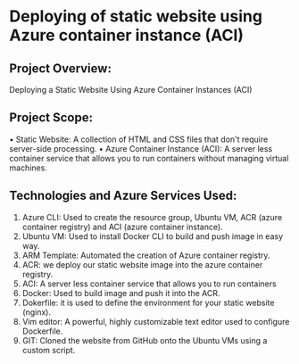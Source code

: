 # Deploying of static website using Azure container instance (ACI) 
## Project Overview: 
Deploying a Static Website Using Azure Container Instances (ACI)
## Project Scope:
•	Static Website: A collection of HTML and CSS files that don't require server-side processing.
•	Azure Container Instance (ACI): A server less container service that allows you to run containers without managing virtual machines.
## Technologies and Azure Services Used:
1.	Azure CLI: Used to create the resource group, Ubuntu VM, ACR (azure container registry) and ACI (azure container instance).
2.	Ubuntu VM: Used to install Docker CLI to build and push image in easy way.
3.	ARM Template: Automated the creation of Azure container registry.
4.	ACR: we deploy our static website image into the azure container registry.
5.	ACI: A server less container service that allows you to run containers
6.	Docker: Used to build image and push it into the ACR.
7.	Dokerfile: it is used to define the environment for your static website (nginx).
8.	Vim editor: A powerful, highly customizable text editor used to configure Dockerfile.
9.	GIT: Cloned the website from GitHub onto the Ubuntu VMs using a custom script.


